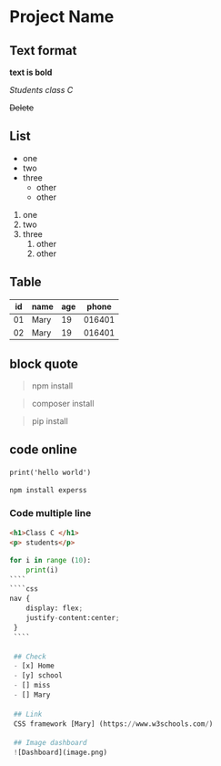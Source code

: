 # Project Name

## Text format

**text is bold**

*Students class C*

~~Delete~~

## List
- one
- two
- three
    - other 
    - other
1. one
2. two
3. three
    1. other
    2. other

## Table
| id | name | age | phone |
|----|------|-----|-------|
| 01 | Mary | 19  | 016401|
| 02 | Mary | 19  | 016401|

## block quote
> npm install

> composer install

> pip install

## code online
`print('hello world')`

`npm install experss`

### Code multiple line

````html
<h1>Class C </h1>
<p> students</p>
`````
`````python
for i in range (10):
    print(i)
````
````css
nav {
    display: flex;
    justify-content:center;
 }
 ````

 ## Check 
 - [x] Home
 - [y] school
 - [] miss
 - [] Mary

 ## Link
 CSS framework [Mary] (https://www.w3schools.com/)

 ## Image dashboard
 ![Dashboard](image.png)
